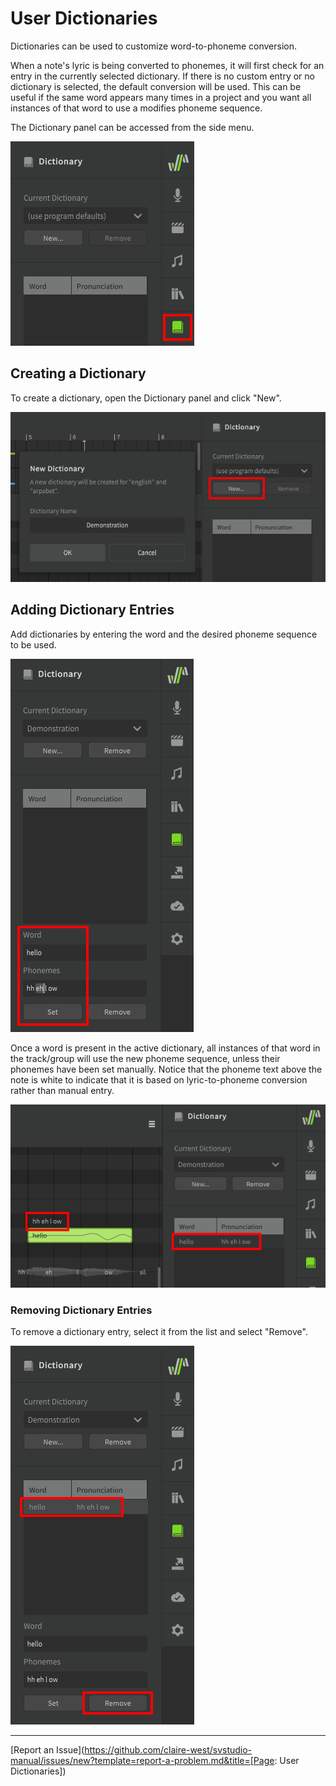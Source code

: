 # User Dictionaries

Dictionaries can be used to customize word-to-phoneme conversion.

When a note's lyric is being converted to phonemes, it will first check for an entry in the currently selected dictionary. If there is no custom entry or no dictionary is selected, the default conversion will be used. This can be useful if the same word appears many times in a project and you want all instances of that word to use a modifies phoneme sequence.

The Dictionary panel can be accessed from the side menu.

![The Dictionary Panel](/img/advanced/dictionary-panel.png)

## Creating a Dictionary

To create a dictionary, open the Dictionary panel and click "New".

![Creating a Dictionary](/img/advanced/dictionary-new.png)

## Adding Dictionary Entries

Add dictionaries by entering the word and the desired phoneme sequence to be used.

![Adding a Dictionary Entry](/img/advanced/dictionary-new-entry.png)

Once a word is present in the active dictionary, all instances of that word in the track/group will use the new phoneme sequence, unless their phonemes have been set manually. Notice that the phoneme text above the note is white to indicate that it is based on lyric-to-phoneme conversion rather than manual entry.

![Dictionary Phoneme Conversion](/img/advanced/dictionary-conversion.png)

### Removing Dictionary Entries

To remove a dictionary entry, select it from the list and select "Remove".

![Dictionary Phoneme Conversion](/img/advanced/dictionary-remove.png)

---

[Report an Issue](https://github.com/claire-west/svstudio-manual/issues/new?template=report-a-problem.md&title=[Page: User Dictionaries])